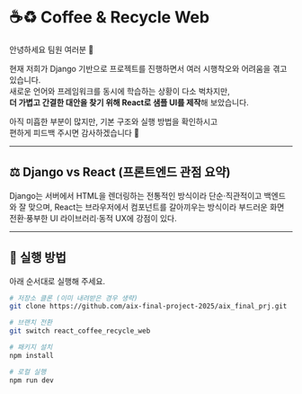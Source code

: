 # ☕♻️ Coffee & Recycle Web

안녕하세요 팀원 여러분 👋  

현재 저희가 Django 기반으로 프로젝트를 진행하면서 여러 시행착오와 어려움을 겪고 있습니다.  
새로운 언어와 프레임워크를 동시에 학습하는 상황이 다소 벅차지만,  
**더 가볍고 간결한 대안을 찾기 위해 React로 샘플 UI를 제작**해 보았습니다.  

아직 미흡한 부분이 많지만, 기본 구조와 실행 방법을 확인하시고  
편하게 피드백 주시면 감사하겠습니다 🙇

---

## ⚖️ Django vs React (프론트엔드 관점 요약)

Django는 서버에서 HTML을 렌더링하는 전통적인 방식이라 단순·직관적이고 백엔드와 잘 맞으며, 
React는 브라우저에서 컴포넌트를 갈아끼우는 방식이라 부드러운 화면 전환·풍부한 UI 라이브러리·동적 UX에 강점이 있다.

---

## 🚀 실행 방법

아래 순서대로 실행해 주세요.

```bash
# 저장소 클론 (이미 내려받은 경우 생략)
git clone https://github.com/aix-final-project-2025/aix_final_prj.git

# 브랜치 전환
git switch react_coffee_recycle_web

# 패키지 설치
npm install

# 로컬 실행
npm run dev